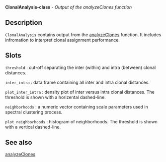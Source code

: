 **ClonalAnalysis-class** - *Output of the analyzeClones function*

Description
--------------------

`ClonalAnalysis` contains output from the [analyzeClones](analyzeClones.md) function.
It includes infromation to interpret clonal assignment performance.




Slots
-------------------



`threshold`
:   cut-off separating the inter (within) and intra (between)
clonal distances.

`inter_intra`
:   data.frame containing all inter and intra clonal distances.

`plot_inter_intra`
:   density plot of inter versus intra clonal distances. The threshold is
shown with a horizental dashed-line.

`neighborhoods`
:   a numeric vector containing scale parameters used in spectral
clustering process.

`plot_neighborhoods`
:   histogram of neighborhoods. The threshold is shown with a vertical
dashed-line.




See also
-------------------

[analyzeClones](analyzeClones.md)



